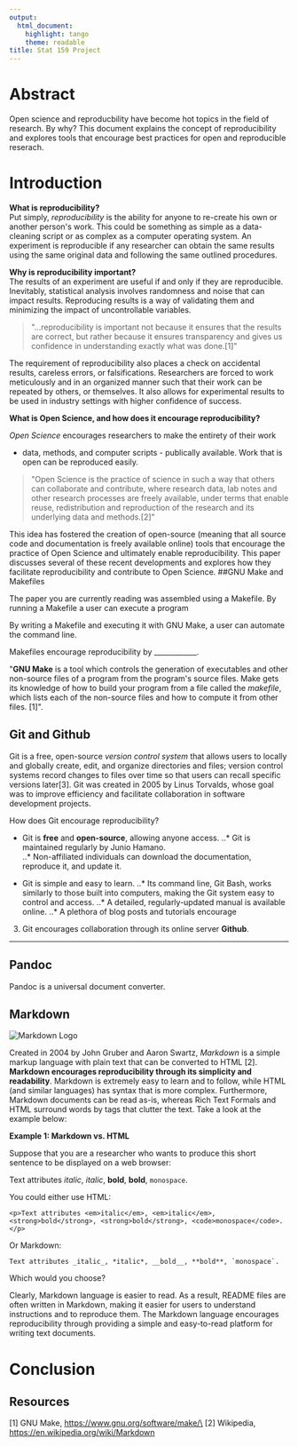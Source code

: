 ```yaml
---
output:
  html_document:
    highlight: tango
    theme: readable
title: Stat 159 Project
---
```


Abstract
========

Open science and reproducbility have become hot topics in the field of
research. By why? This document explains the concept of reproducibility
and explores tools that encourage best practices for open and
reproducible reserach.

Introduction
============

**What is reproducibility?**\
Put simply, *reproducibility* is the ability for anyone to re-create his
own or another person's work. This could be something as simple as a
data-cleaning script or as complex as a computer operating system. An
experiment is reproducible if any researcher can obtain the same results
using the same original data and following the same outlined procedures.

**Why is reproducibility important?**\
The results of an experiment are useful if and only if they are
reproducible. Inevitably, statistical analysis involves randomness and
noise that can impact results. Reproducing results is a way of
validating them and minimizing the impact of uncontrollable variables.

> "...reproducibility is important not because it ensures that the
> results are correct, but rather because it ensures transparency and
> gives us confidence in understanding exactly what was done.\[1\]"

The requirement of reproducibility also places a check on accidental
results, careless errors, or falsifications. Researchers are forced to
work meticulously and in an organized manner such that their work can be
repeated by others, or themselves. It also allows for experimental
results to be used in industry settings with higher confidence of
success.

**What is Open Science, and how does it encourage reproducibility?**

*Open Science* encourages researchers to make the entirety of their work
- data, methods, and computer scripts - publically available. Work that
is open can be reproduced easily.

> "Open Science is the practice of science in such a way that others can
> collaborate and contribute, where research data, lab notes and other
> research processes are freely available, under terms that enable
> reuse, redistribution and reproduction of the research and its
> underlying data and methods.\[2\]"

This idea has fostered the creation of open-source (meaning that all
source code and documentation is freely available online) tools that
encourage the practice of Open Science and ultimately enable
reproducibility. This paper discusses several of these recent
developments and explores how they facilitate reproducibility and
contribute to Open Science. \#\#GNU Make and Makefiles

The paper you are currently reading was assembled using a Makefile. By
running a Makefile a user can execute a program

By writing a Makefile and executing it with GNU Make, a user can
automate the command line.

Makefiles encourage reproducibility by \_\_\_\_\_\_\_\_\_\_\_\_.

"**GNU Make** is a tool which controls the generation of executables and
other non-source files of a program from the program's source files.
Make gets its knowledge of how to build your program from a file called
the *makefile*, which lists each of the non-source files and how to
compute it from other files. \[1\]".

Git and Github
--------------

Git is a free, open-source *version control system* that allows users to
locally and globally create, edit, and organize directories and files;
version control systems record changes to files over time so that users
can recall specific versions later\[3\]. Git was created in 2005 by
Linus Torvalds, whose goal was to improve efficiency and facilitate
collaboration in software development projects.

How does Git encourage reproducibility?

-   Git is **free** and **open-source**, allowing anyone access. ..\*
    Git is maintained regularly by Junio Hamano.\
    ..\* Non-affiliated individuals can download the documentation,
    reproduce it, and update it.

-   Git is simple and easy to learn. ..\* Its command line, Git Bash,
    works similarly to those built into computers, making the Git system
    easy to control and access. ..\* A detailed, regularly-updated
    manual is available online. ..\* A plethora of blog posts and
    tutorials encourage

3.  Git encourages collaboration through its online server **Github**.

------------------------------------------------------------------------

Pandoc
------

Pandoc is a universal document converter.

Markdown
--------

![Markdown
Logo](C:/Users/Nura/Desktop/Fall%202016/Stat%20159/stat159-fall2016-project1/images/markdown-logo.png)

Created in 2004 by John Gruber and Aaron Swartz, *Markdown* is a simple
markup language with plain text that can be converted to HTML \[2\].
**Markdown encourages reproducibility through its simplicity and
readability**. Markdown is extremely easy to learn and to follow, while
HTML (and similar languages) has syntax that is more complex.
Furthermore, Markdown documents can be read as-is, whereas Rich Text
Formals and HTML surround words by tags that clutter the text. Take a
look at the example below:

**Example 1: Markdown vs. HTML**

Suppose that you are a researcher who wants to produce this short
sentence to be displayed on a web browser:

Text attributes *italic*, *italic*, **bold**, **bold**, `monospace`.

You could either use HTML:

``` {.html}
<p>Text attributes <em>italic</em>, <em>italic</em>, <strong>bold</strong>, <strong>bold</strong>, <code>monospace</code>.</p>
```

Or Markdown:

``` {.markdown}
Text attributes _italic_, *italic*, __bold__, **bold**, `monospace`.
```

Which would you choose?

Clearly, Markdown language is easier to read. As a result, README files
are often written in Markdown, making it easier for users to understand
instructions and to reproduce them. The Markdown language encourages
reproducibility through providing a simple and easy-to-read platform for
writing text documents.

Conclusion
==========

Resources
---------

\[1\] GNU Make, https://www.gnu.org/software/make/\
\[2\] Wikipedia, https://en.wikipedia.org/wiki/Markdown
